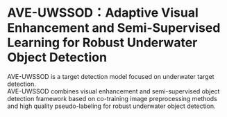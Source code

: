# AVE-UWSSOD：Adaptive Visual Enhancement and Semi-Supervised Learning for Robust Underwater Object Detection
AVE-UWSSOD is a target detection model focused on underwater target detection.  
AVE-UWSSOD combines visual enhancement and semi-supervised object detection framework based on co-training image preprocessing methods and high quality pseudo-labeling for robust underwater object detection.
